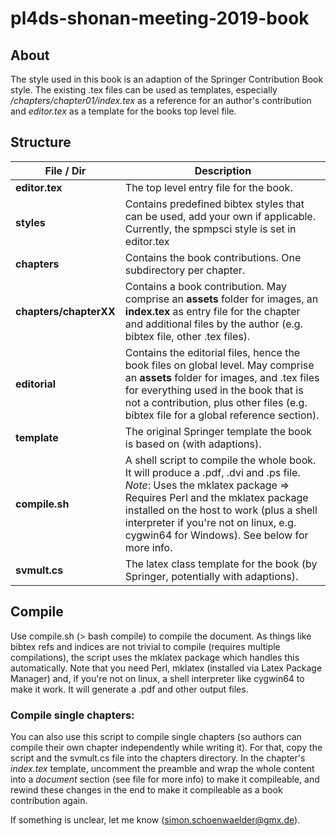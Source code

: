 # pl4ds-shonan-meeting-2019-book

## About

The style used in this book is an adaption of the Springer Contribution Book style.
The existing .tex files can be used as templates, especially _/chapters/chapter01/index.tex_ as a reference for an author's contribution and _editor.tex_ as a template for the books top level file.

## Structure

File / Dir | Description
------------ | -------------
__editor.tex__ | The top level entry file for the book.
__styles__ | Contains predefined bibtex styles that can be used, add your own if applicable. Currently, the spmpsci style is set in editor.tex
__chapters__ | Contains the book contributions. One subdirectory per chapter.
__chapters/chapterXX__ | Contains a book contribution. May comprise an __assets__ folder for images, an __index.tex__ as entry file for the chapter and additional files by the author (e.g. bibtex file, other .tex files).
__editorial__ | Contains the editorial files, hence the book files on global level. May comprise an __assets__ folder for images, and .tex files for everything used in the book that is not a contribution, plus other files (e.g. bibtex file for a global reference section).
__template__ | The original Springer template the book is based on (with adaptions).
__compile.sh__ | A shell script to compile the whole book. It will produce a .pdf, .dvi and .ps file. _Note_: Uses the mklatex package => Requires Perl and the mklatex package installed on the host to work (plus a shell interpreter if you're not on linux, e.g. cygwin64 for Windows). See below for more info.
__svmult.cs__ | The latex class template for the book (by Springer, potentially with adaptions).

## Compile

Use compile.sh (> bash compile) to compile the document. As things like bibtex refs and indices are not trivial to compile (requires multiple compilations), the script uses the mklatex package which handles this automatically. Note that you need Perl, mklatex (installed via Latex Package Manager) and, if you're not on linux, a shell interpreter like cygwin64 to make it work. It will generate a .pdf and other output files.

### Compile single chapters:
You can also use this script to compile single chapters (so authors can compile their own chapter independently while writing it). For that, copy the script and the svmult.cs file into the chapters directory. In the chapter's _index.tex_ template, uncomment the preamble and wrap the whole content into a _document_ section (see file for more info) to make it compileable, and rewind these changes in the end to make it compileable as a book contribution again.

If something is unclear, let me know (simon.schoenwaelder@gmx.de).

